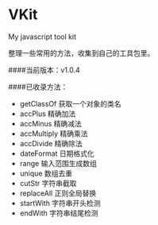 # VKit
My javascript tool kit

整理一些常用的方法，收集到自己的工具包里。

####当前版本：v1.0.4

####已收录方法：
- getClassOf 获取一个对象的类名
- accPlus 精确加法
- accMinus 精确减法
- accMultiply 精确乘法
- accDivide 精确除法
- dateFormat 日期格式化
- range 输入范围生成数组
- unique 数组去重
- cutStr 字符串截取
- replaceAll 正则全局替换
- startWith 字符串开头检测
- endWith 字符串结尾检测
